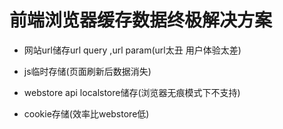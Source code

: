# 前端浏览器缓存数据终极解决方案

- 网站url储存url query ,url param(url太丑 用户体验太差)

- js临时存储(页面刷新后数据消失) 

- webstore api localstore储存(浏览器无痕模式下不支持)

- cookie存储(效率比webstore低)
